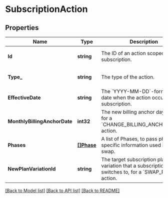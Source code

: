 # SubscriptionAction

## Properties
Name | Type | Description | Notes
------------ | ------------- | ------------- | -------------
**Id** | **string** | The ID of an action scoped to a subscription. | [optional] [default to null]
**Type_** | **string** | The type of the action. | [optional] [default to null]
**EffectiveDate** | **string** | The &#x60;YYYY-MM-DD&#x60;-formatted date when the action occurs on the subscription. | [optional] [default to null]
**MonthlyBillingAnchorDate** | **int32** | The new billing anchor day value, for a &#x60;CHANGE_BILLING_ANCHOR_DATE&#x60; action. | [optional] [default to null]
**Phases** | [**[]Phase**](Phase.md) | A list of Phases, to pass phase-specific information used in the swap. | [optional] [default to null]
**NewPlanVariationId** | **string** | The target subscription plan variation that a subscription switches to, for a &#x60;SWAP_PLAN&#x60; action. | [optional] [default to null]

[[Back to Model list]](../README.md#documentation-for-models) [[Back to API list]](../README.md#documentation-for-api-endpoints) [[Back to README]](../README.md)

